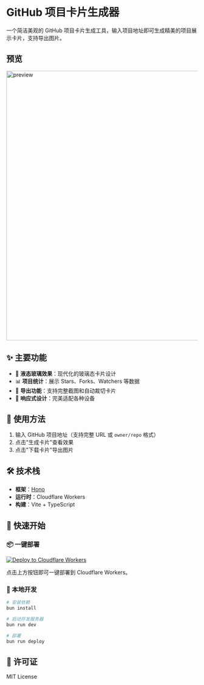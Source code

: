 # GitHub 项目卡片生成器

一个简洁美观的 GitHub 项目卡片生成工具，输入项目地址即可生成精美的项目展示卡片，支持导出图片。

## 预览

<img width="711" alt="preview" src="https://github.com/user-attachments/assets/9373e1bd-a123-43a8-8d23-792276f57316" />


## ✨ 主要功能

- 🎨 **液态玻璃效果**：现代化的玻璃态卡片设计
- 📊 **项目统计**：展示 Stars、Forks、Watchers 等数据
- 📸 **导出功能**：支持完整截图和自动裁切卡片
- 📱 **响应式设计**：完美适配各种设备

## 🚀 使用方法

1. 输入 GitHub 项目地址（支持完整 URL 或 `owner/repo` 格式）
2. 点击"生成卡片"查看效果
3. 点击"下载卡片"导出图片

## 🛠️ 技术栈

- **框架**：[Hono](https://hono.dev/)
- **运行时**：Cloudflare Workers
- **构建**：Vite + TypeScript

## 🎯 **快速开始**

### 📦 一键部署

[![Deploy to Cloudflare Workers](https://deploy.workers.cloudflare.com/button)](https://deploy.workers.cloudflare.com/?url=https://github.com/wenyuanw/liquid-glass-github-repo-card)

点击上方按钮即可一键部署到 Cloudflare Workers。

### 🚀 本地开发

```bash
# 安装依赖
bun install

# 启动开发服务器
bun run dev

# 部署
bun run deploy
```

## 📃 许可证

MIT License
